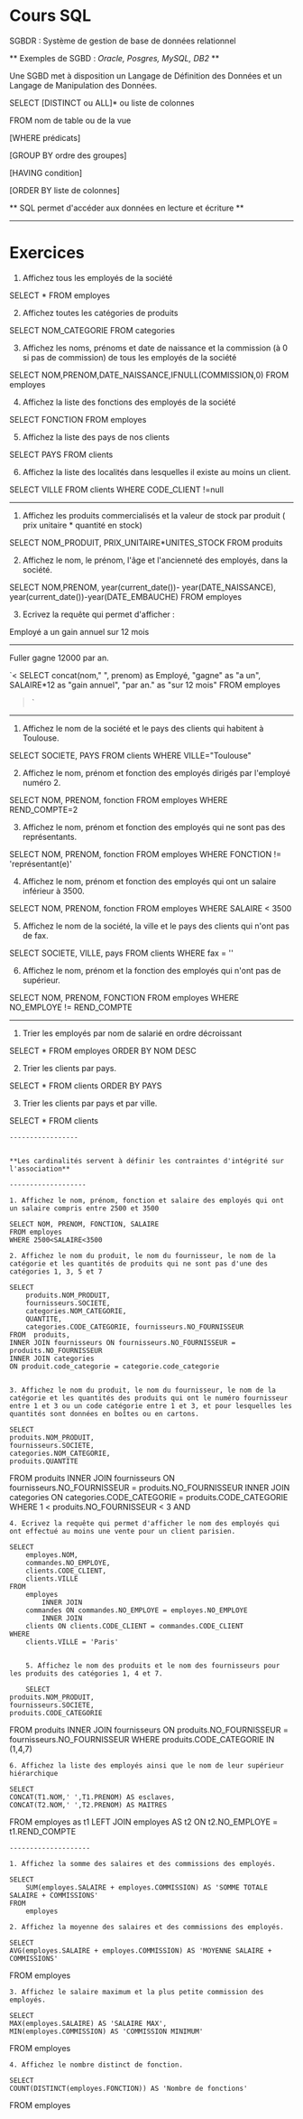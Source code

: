 # Cours SQL

SGBDR : Système de gestion de base de données relationnel

** Exemples de SGBD : *Oracle, Posgres, MySQL, DB2* **

Une SGBD met à disposition un Langage de Définition des Données et un Langage de Manipulation des Données.

SELECT [DISTINCT ou ALL]* ou liste de colonnes

FROM nom de table ou de la vue

[WHERE prédicats]

[GROUP BY ordre des groupes]

[HAVING condition]

[ORDER BY liste de colonnes]

** SQL permet d'accéder aux données en lecture et écriture **


---------------

# Exercices

1. Affichez tous les employés de  la société

SELECT *
FROM employes

2. Affichez toutes les catégories de produits

SELECT NOM_CATEGORIE
FROM categories


3. Affichez les noms, prénoms et date de naissance et la commission (à 0 si pas de commission) de tous les employés de la société

SELECT NOM,PRENOM,DATE_NAISSANCE,IFNULL(COMMISSION,0)
FROM employes

4. Affichez la liste des fonctions des employés de la société

SELECT FONCTION
FROM employes

5. Affichez la liste des pays de nos clients

SELECT PAYS
FROM clients

6. Affichez la liste des localités dans lesquelles il existe au moins un client.

SELECT VILLE
FROM clients
WHERE CODE_CLIENT !=null

-----------


1. Affichez les produits commercialisés et la valeur de stock par produit ( prix unitaire * quantité en stock)

SELECT NOM_PRODUIT, PRIX_UNITAIRE*UNITES_STOCK
FROM produits

2. Affichez le nom, le prénom, l'âge et l'ancienneté des employés, dans la société.

SELECT NOM,PRENOM, year(current_date())- year(DATE_NAISSANCE), year(current_date())-year(DATE_EMBAUCHE)
FROM employes

3. Ecrivez la requête qui permet d'afficher :

Employé                 a un                 gain annuel        sur 12 mois
-------                 -------             --------------      ------------
Fuller                  gagne               12000               par an.

`<
SELECT
    concat(nom," ", prenom) as Employé,
	"gagne" as "a un",
    SALAIRE*12 as "gain annuel",
    "par an." as "sur 12 mois"
FROM
    employes
>`


-----------------

1. Affichez le nom de la société et le pays des clients qui habitent à Toulouse.

SELECT SOCIETE, PAYS
FROM clients
WHERE VILLE="Toulouse"

2. Affichez le nom, prénom et fonction des employés dirigés par l'employé numéro 2.

SELECT NOM, PRENOM, fonction
FROM employes
WHERE REND_COMPTE=2

3. Affichez le nom, prénom et fonction des employés qui ne sont pas des représentants.

SELECT
    NOM, PRENOM, fonction
FROM
    employes
WHERE
    FONCTION != 'représentant(e)'

4. Affichez le nom, prénom et fonction des employés qui ont un salaire inférieur à 3500.

SELECT
    NOM, PRENOM, fonction
FROM
    employes
WHERE
    SALAIRE < 3500

5. Affichez le nom de la société, la ville et le pays des clients qui n'ont pas de fax.

SELECT
    SOCIETE, VILLE, pays
FROM
    clients
WHERE
    fax = ''

6. Affichez le nom, prénom et la fonction des employés qui n'ont pas de supérieur.

SELECT
    NOM, PRENOM, FONCTION
FROM
    employes
WHERE
    NO_EMPLOYE != REND_COMPTE

--------------------------

1. Trier les employés par nom de salarié en ordre décroissant

SELECT
    *
FROM
    employes
ORDER BY NOM DESC

2. Trier les clients par pays.

SELECT
    *
FROM
    clients
ORDER BY PAYS

3. Trier les clients par pays et par ville.

SELECT
    *
FROM
    clients

    -----------------


    **Les cardinalités servent à définir les contraintes d'intégrité sur l'association**

    -------------------

    1. Affichez le nom, prénom, fonction et salaire des employés qui ont un salaire compris entre 2500 et 3500

    SELECT NOM, PRENOM, FONCTION, SALAIRE
    FROM employes
    WHERE 2500<SALAIRE<3500

    2. Affichez le nom du produit, le nom du fournisseur, le nom de la catégorie et les quantités de produits qui ne sont pas d'une des catégories 1, 3, 5 et 7

    SELECT
        produits.NOM_PRODUIT,
        fournisseurs.SOCIETE,
        categories.NOM_CATEGORIE,
        QUANTITE,
        categories.CODE_CATEGORIE, fournisseurs.NO_FOURNISSEUR
    FROM  produits,
    INNER JOIN fournisseurs ON fournisseurs.NO_FOURNISSEUR = produits.NO_FOURNISSEUR
    INNER JOIN categories
    ON produit.code_categorie = categorie.code_categorie


    3. Affichez le nom du produit, le nom du fournisseur, le nom de la catégorie et les quantités des produits qui ont le numéro fournisseur entre 1 et 3 ou un code catégorie entre 1 et 3, et pour lesquelles les quantités sont données en boîtes ou en cartons.

    SELECT
    produits.NOM_PRODUIT,
    fournisseurs.SOCIETE,
    categories.NOM_CATEGORIE,
    produits.QUANTITE
FROM
    produits
        INNER JOIN
    fournisseurs ON fournisseurs.NO_FOURNISSEUR = produits.NO_FOURNISSEUR
        INNER JOIN
    categories ON categories.CODE_CATEGORIE = produits.CODE_CATEGORIE
WHERE
    1 < produits.NO_FOURNISSEUR < 3 AND


    4. Ecrivez la requête qui permet d'afficher le nom des employés qui ont effectué au moins une vente pour un client parisien.

    SELECT
        employes.NOM,
        commandes.NO_EMPLOYE,
        clients.CODE_CLIENT,
        clients.VILLE
    FROM
        employes
            INNER JOIN
        commandes ON commandes.NO_EMPLOYE = employes.NO_EMPLOYE
            INNER JOIN
        clients ON clients.CODE_CLIENT = commandes.CODE_CLIENT
    WHERE
        clients.VILLE = 'Paris'


        5. Affichez le nom des produits et le nom des fournisseurs pour les produits des catégories 1, 4 et 7.

        SELECT
    produits.NOM_PRODUIT,
    fournisseurs.SOCIETE,
    produits.CODE_CATEGORIE
FROM
    produits
        INNER JOIN
    fournisseurs ON produits.NO_FOURNISSEUR = fournisseurs.NO_FOURNISSEUR
WHERE
    produits.CODE_CATEGORIE IN (1,4,7)

    6. Affichez la liste des employés ainsi que le nom de leur supérieur hiérarchique

    SELECT
    CONCAT(T1.NOM,' ',T1.PRENOM) AS esclaves,
    CONCAT(T2.NOM,' ',T2.PRENOM) AS MAITRES
FROM
    employes as t1
        LEFT JOIN
    employes AS t2 ON t2.NO_EMPLOYE = t1.REND_COMPTE


    --------------------

    1. Affichez la somme des salaires et des commissions des employés.

    SELECT
        SUM(employes.SALAIRE + employes.COMMISSION) AS 'SOMME TOTALE SALAIRE + COMMISSIONS'
    FROM
        employes

    2. Affichez la moyenne des salaires et des commissions des employés.

    SELECT
    AVG(employes.SALAIRE + employes.COMMISSION) AS 'MOYENNE SALAIRE + COMMISSIONS'
FROM
    employes

    3. Affichez le salaire maximum et la plus petite commission des employés.

    SELECT
    MAX(employes.SALAIRE) AS 'SALAIRE MAX',
	MIN(employes.COMMISSION) AS 'COMMISSION MINIMUM'
FROM
    employes

    4. Affichez le nombre distinct de fonction.

    SELECT
    COUNT(DISTINCT(employes.FONCTION)) AS 'Nombre de fonctions'
FROM
    employes
